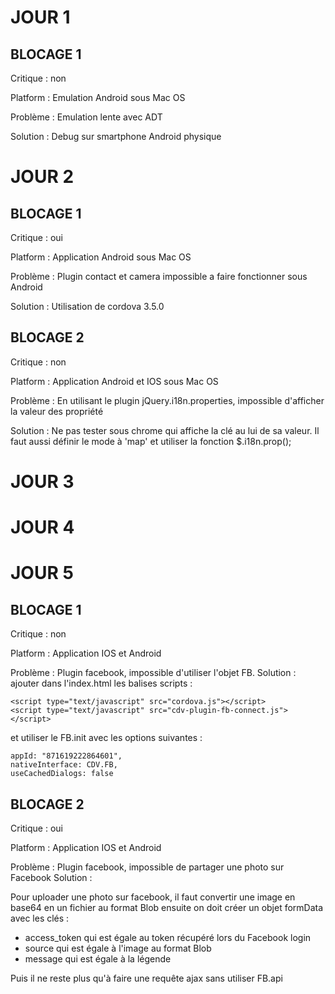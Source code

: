 JOUR 1
======


BLOCAGE 1
---------

Critique : non

Platform : Emulation Android sous Mac OS

Problème : Emulation lente avec ADT

Solution : Debug sur smartphone Android physique


JOUR 2
======

BLOCAGE 1
---------

Critique : oui

Platform : Application Android sous Mac OS 

Problème : Plugin contact et camera impossible a faire fonctionner sous Android 

Solution : Utilisation de cordova 3.5.0


BLOCAGE 2
---------

Critique : non

Platform : Application Android et IOS sous Mac OS 

Problème : En utilisant le plugin jQuery.i18n.properties, impossible d'afficher la valeur des propriété 

Solution : Ne pas tester sous chrome qui affiche la clé au lui de sa valeur. Il faut aussi définir le mode à 'map' et utiliser la fonction $.i18n.prop();


JOUR 3
======

JOUR 4
======

JOUR 5
======

BLOCAGE 1
---------

Critique : non
 
Platform : Application IOS et Android

Problème : Plugin facebook, impossible d'utiliser l'objet FB.
Solution : 
ajouter dans l'index.html les balises scripts :

```
<script type="text/javascript" src="cordova.js"></script>
<script type="text/javascript" src="cdv-plugin-fb-connect.js"></script>
```
et utiliser le FB.init avec les options suivantes :

```
appId: "871619222864601",
nativeInterface: CDV.FB,
useCachedDialogs: false
```

BLOCAGE 2
---------

Critique : oui
 
Platform : Application IOS et Android

Problème : Plugin facebook, impossible de partager une photo sur Facebook
Solution : 

Pour uploader une photo sur facebook, il faut convertir une image en base64 en un fichier au format Blob 
ensuite on doit créer un objet formData avec les clés :
 - access_token qui est égale au token récupéré lors du Facebook login
 - source qui est égale à l'image au format Blob
 - message qui est égale à la légende

Puis il ne reste plus qu'à faire une requête ajax sans utiliser FB.api

